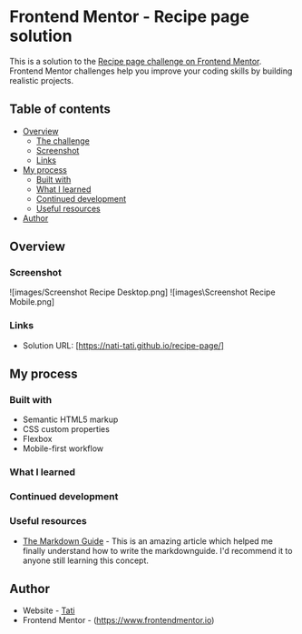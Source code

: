 # Frontend Mentor - Recipe page solution

This is a solution to the [Recipe page challenge on Frontend Mentor](https://www.frontendmentor.io/challenges/recipe-page-KiTsR8QQKm). Frontend Mentor challenges help you improve your coding skills by building realistic projects.

## Table of contents

- [Overview](#overview)
  - [The challenge](#the-challenge)
  - [Screenshot](#screenshot)
  - [Links](#links)
- [My process](#my-process)
  - [Built with](#built-with)
  - [What I learned](#what-i-learned)
  - [Continued development](#continued-development)
  - [Useful resources](#useful-resources)
- [Author](#author)

## Overview

### Screenshot

![images/Screenshot Recipe Desktop.png]
![images\Screenshot Recipe Mobile.png]

### Links

- Solution URL: [https://nati-tati.github.io/recipe-page/]

## My process

### Built with

- Semantic HTML5 markup
- CSS custom properties
- Flexbox
- Mobile-first workflow

### What I learned

### Continued development

### Useful resources

- [The Markdown Guide](https://www.markdownguide.org/) - This is an amazing article which helped me finally understand how to write the markdownguide. I'd recommend it to anyone still learning this concept.

## Author

- Website - [Tati](https://www.your-site.com)
- Frontend Mentor - (https://www.frontendmentor.io)
